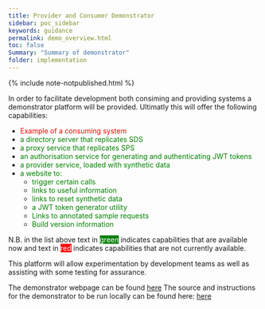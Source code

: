 ```yaml
---
title: Provider and Consumer Demonstrator
sidebar: poc_sidebar
keywords: guidance
permalink: demo_overview.html
toc: false
Summary: "Summary of demonstrator"
folder: implementation
---
```


{% include note-notpublished.html %}

In order to facilitate development both consiming and providing systems a demonstrator platform will be provided. Ultimatly this will offer the following capabilities:

* <span style="color:red">Example of a consuming system</span>
* <span style="color:green">a directory server that replicates SDS</span>
* <span style="color:green">a proxy service that replicates SPS</span>
* <span style="color:green">an authorisation service for generating and authenticating JWT tokens</span>
* <span style="color:green">a provider service, loaded with synthetic data</span>
* <span style="color:green">a website to: </span>
    * <span style="color:green">trigger certain calls</span>
    * <span style="color:green">links to useful information</span>
    * <span style="color:green">links to reset synthetic data</span>
    * <span style="color:green">a JWT token generator utility</span>
    * <span style="color:green">Links to annotated sample requests</span>
    * <span style="color:green">Build version information</span>

N.B. in the list above text in <span style="background-color: green;color:white">green</span> indicates capabilities that are available now and text in <span style="background-color: red;color:white">red</span> indicates capabilities that are not currently available.

This platform will allow experimentation by development teams as well as assisting with some testing for assurance.

The demonstrator webpage can be found <a href="http://appointments.directoryofservices.nhs.uk:443/poc/index" target="_blank">here</a>
The source and instructions for the demonstrator to be run locally can be found here: <a href="https://github.com/nhsd-a2si/bookingprovider" target="_blank">here</a>
